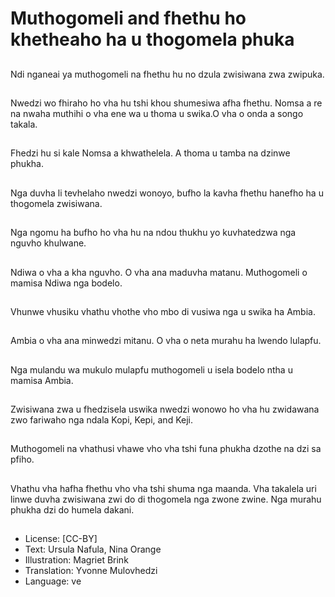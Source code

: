 # Muthogomeli and fhethu ho khetheaho ha u thogomela phuka

##
Ndi nganeai ya muthogomeli
na fhethu hu no dzula
zwisiwana zwa zwipuka.

##
Nwedzi wo fhiraho ho vha hu
tshi khou shumesiwa afha
fhethu. Nomsa a re na nwaha
muthihi o vha ene wa u thoma
u swika.O vha o onda a songo
takala.

##
Fhedzi hu si kale Nomsa a
khwathelela. A thoma u
tamba na dzinwe phukha.

##
Nga duvha li tevhelaho
nwedzi wonoyo, bufho la
kavha fhethu hanefho ha u
thogomela zwisiwana.

##
Nga ngomu ha bufho ho vha
hu na ndou thukhu yo
kuvhatedzwa nga nguvho
khulwane.

##
Ndiwa o vha a kha nguvho. O
vha ana maduvha matanu.
Muthogomeli o mamisa
Ndiwa nga bodelo.

##
Vhunwe vhusiku vhathu
vhothe vho mbo di vusiwa
nga u swika ha Ambia.

##
Ambia o vha ana minwedzi
mitanu. O vha o neta murahu
ha lwendo lulapfu.

##
Nga mulandu wa mukulo
mulapfu muthogomeli u isela
bodelo ntha u mamisa Ambia.

##
Zwisiwana zwa u fhedzisela
uswika nwedzi wonowo ho
vha hu zwidawana zwo
fariwaho nga ndala Kopi,
Kepi, and Keji.

##
Muthogomeli na vhathusi
vhawe vho vha tshi funa
phukha dzothe na dzi sa
pfiho.

##
Vhathu vha hafha fhethu vho
vha tshi shuma nga maanda.
Vha takalela uri linwe duvha
zwisiwana zwi do di
thogomela nga zwone zwine.
Nga murahu phukha dzi do
humela dakani.

##
* License: [CC-BY]
* Text: Ursula Nafula, Nina Orange
* Illustration: Magriet Brink
* Translation: Yvonne Mulovhedzi
* Language: ve
